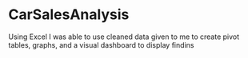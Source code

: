 # CarSalesAnalysis
Using Excel I was able to use cleaned data given to me to create pivot tables, graphs, and a visual dashboard to display findins
